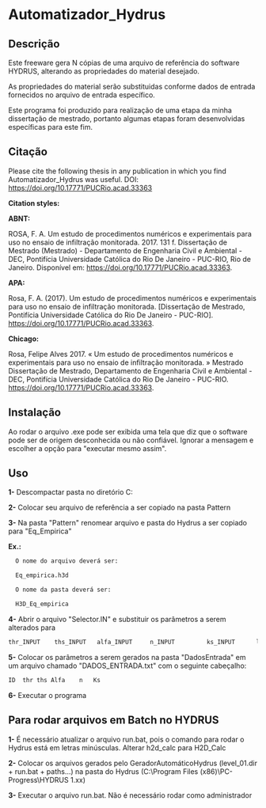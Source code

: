 # Automatizador_Hydrus

## Descrição
Este freeware gera N cópias de uma arquivo de referência do software HYDRUS, alterando as propriedades do material desejado. 

As propriedades do material serão substituidas conforme dados de entrada fornecidos no arquivo de entrada específico.

Este programa foi produzido para realização de uma etapa da minha dissertação de mestrado, portanto algumas etapas foram desenvolvidas específicas para este fim.

## Citação
Please cite the following thesis in any publication in which you find Automatizador_Hydrus was useful.
DOI:  https://doi.org/10.17771/PUCRio.acad.33363

__Citation styles:__

__ABNT:__

ROSA, F. A. Um estudo de procedimentos numéricos e experimentais para uso no ensaio de infiltração monitorada. 2017. 131 f. Dissertação de Mestrado (Mestrado) - Departamento de Engenharia Civil e Ambiental - DEC, Pontifícia Universidade Católica do Rio De Janeiro - PUC-RIO, Rio de Janeiro. Disponível em: https://doi.org/10.17771/PUCRio.acad.33363.


__APA:__

Rosa, F. A. (2017). Um estudo de procedimentos numéricos e experimentais para uso no ensaio de infiltração monitorada. [Dissertação de Mestrado, Pontifícia Universidade Católica do Rio De Janeiro - PUC-RIO]. https://doi.org/10.17771/PUCRio.acad.33363. 


__Chicago:__

Rosa, Felipe Alves 2017. « Um estudo de procedimentos numéricos e experimentais para uso no ensaio de infiltração monitorada. » Mestrado Dissertação de Mestrado, Departamento de Engenharia Civil e Ambiental - DEC, Pontifícia Universidade Católica do Rio De Janeiro - PUC-RIO. https://doi.org/10.17771/PUCRio.acad.33363.

## Instalação
Ao rodar o arquivo .exe pode ser exibida uma tela que diz que o software pode ser de origem desconhecida ou não confiável. Ignorar a mensagem e escolher a opção para "executar mesmo assim".

## Uso

__1-__ Descompactar pasta no diretório C:

__2-__ Colocar seu arquivo de referência a ser copiado na pasta Pattern

__3-__ Na pasta "Pattern" renomear arquivo e pasta do Hydrus a ser copiado para "Eq_Empirica"

__Ex.:__ 
```markdown
  O nome do arquivo deverá ser:

  Eq_empirica.h3d

  O nome da pasta deverá ser:

  H3D_Eq_empirica
```
__4-__ Abrir o arquivo "Selector.IN" e substituir os parâmetros a serem alterados para
```markdown
thr_INPUT    ths_INPUT   alfa_INPUT     n_INPUT         ks_INPUT      l_INPUT
```
__5-__ Colocar os parâmetros a serem gerados na pasta "DadosEntrada" em um arquivo chamado "DADOS_ENTRADA.txt" com o seguinte cabeçalho:
```markdown
ID	thr	ths	Alfa	n	Ks
```
__6-__ Executar o programa 


## Para rodar arquivos em Batch no HYDRUS

__1-__ É necessário atualizar o arquivo run.bat, pois o comando para rodar o Hydrus está em letras minúsculas. Alterar h2d_calc para H2D_Calc


__2-__ Colocar os arquivos gerados pelo GeradorAutomáticoHydrus (level_01.dir + run.bat + paths...) na pasta do Hydrus (C:\Program Files (x86)\PC-Progress\HYDRUS 1.xx)


__3-__ Executar o arquivo run.bat. Não é necessário rodar como administrador
